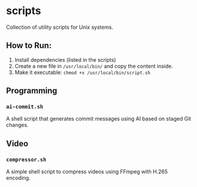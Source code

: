 # scripts
Collection of utility scripts for Unix systems.

## How to Run:
1. Install dependencies (listed in the scripts)
2. Create a new file in `/usr/local/bin/` and copy the content inside.
3. Make it executable: `chmod +x /usr/local/bin/script.sh`

## Programming
### `ai-commit.sh`
A shell script that generates commit messages using AI based on staged Git changes.

## Video
### `compressor.sh`
A simple shell script to compress videos using FFmpeg with H.265 encoding.
